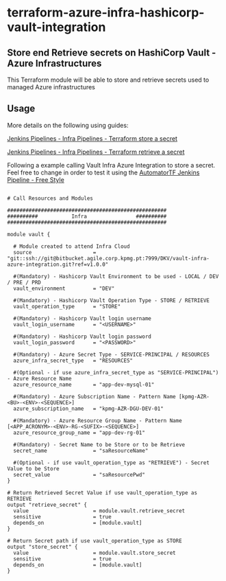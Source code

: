 # terraform-azure-infra-hashicorp-vault-integration


## Store end Retrieve secrets on HashiCorp Vault - Azure Infrastructures

This Terraform module will be able to store and retrieve secrets used to managed Azure infrastructures

## Usage

More details on the following using guides:

[Jenkins Pipelines - Infra Pipelines - Terraform store a secret](https://confluence.agile.corp.kpmg.pt/display/DOPT/Jenkins+Pipelines+-+Infra+Pipelines+-+Terraform+store+a+secret)

[Jenkins Pipelines - Infra Pipelines - Terraform retrieve a secret](https://confluence.agile.corp.kpmg.pt/display/DOPT/Jenkins+Pipelines+-+Infra+Pipelines+-+Terraform+retrieve+a+secret)

Following a example calling Vault Infra Azure Integration to store a secret.
Feel free to change in order to test it using the [AutomatorTF Jenkins Pipeline - Free Style](https://jenkins.agile.corp.kpmg.pt/job/Automator/job/AutomatorTF/job/automator-terraform-free-style-dev/)

```hcl

# Call Resources and Modules

####################################################
##########           Infra                ##########
####################################################

module vault {

  # Module created to attend Infra Cloud
  source                    = "git::ssh://git@bitbucket.agile.corp.kpmg.pt:7999/DKV/vault-infra-azure-integration.git?ref=v1.0.0"

  #(Mandatory) - Hashicorp Vault Environment to be used - LOCAL / DEV / PRE / PRD
  vault_environment         = "DEV"

  #(Mandatory) - Hashicorp Vault Operation Type - STORE / RETRIEVE
  vault_operation_type      = "STORE"

  #(Mandatory) - Hashicorp Vault login username
  vault_login_username      = "<USERNAME>"

  #(Mandatory) - Hashicorp Vault login password
  vault_login_password      = "<PASSWORD>"

  #(Mandatory) - Azure Secret Type - SERVICE-PRINCIPAL / RESOURCES
  azure_infra_secret_type   = "RESOURCES"

  #(Optional - if use azure_infra_secret_type as "SERVICE-PRINCIPAL") - Azure Resource Name
  azure_resource_name       = "app-dev-mysql-01"

  #(Mandatory) - Azure Subscription Name - Pattern Name [kpmg-AZR-<BU>-<ENV>-<SEQUENCE>]
  azure_subscription_name   = "kpmg-AZR-DGU-DEV-01"

  #(Mandatory) - Azure Resource Group Name - Pattern Name [<APP_ACRONYM>-<ENV>-RG-<SUFIX>-<SEQUENCE>]
  azure_resource_group_name = "app-dev-rg-01"

  #(Mandatory) - Secret Name to be Store or to be Retrieve
  secret_name               = "saResourceName"

  #(Optional - if use vault_operation_type as "RETRIEVE") - Secret Value to be Store
  secret_value              = "saResourcePwd"
}

# Return Retrieved Secret Value if use vault_operation_type as RETRIEVE
output "retrieve_secret" {
  value                     = module.vault.retrieve_secret
  sensitive                 = true
  depends_on                = [module.vault]
}

# Return Secret path if use vault_operation_type as STORE
output "store_secret" {
  value                     = module.vault.store_secret
  sensitive                 = true
  depends_on                = [module.vault]
}

```
